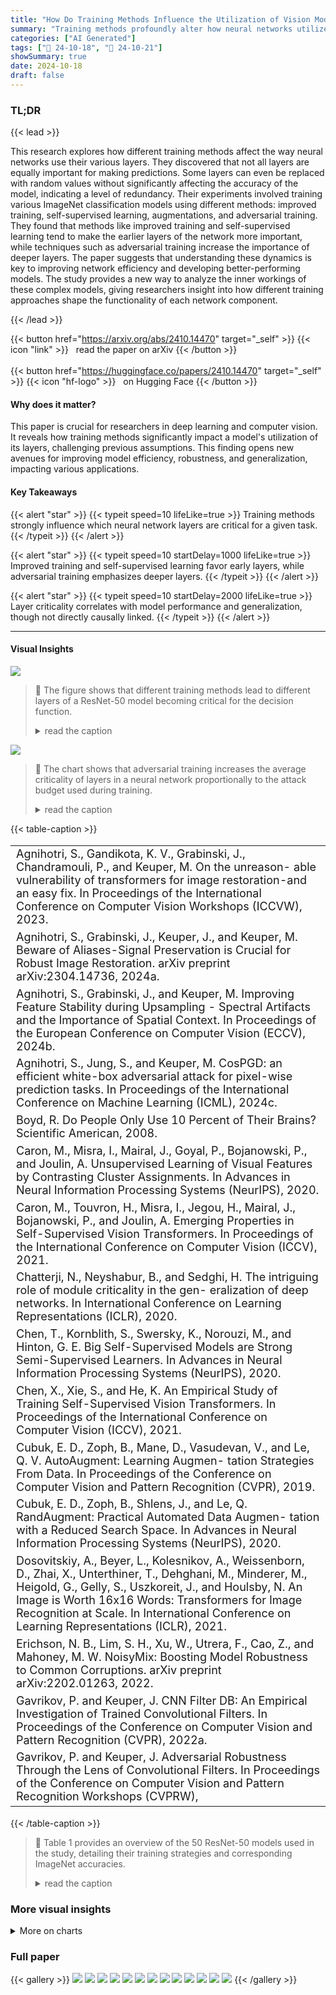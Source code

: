 ```yaml
---
title: "How Do Training Methods Influence the Utilization of Vision Models?"
summary: "Training methods profoundly alter how neural networks utilize their layers, revealing that efficient training prioritizes early layers while adversarial training emphasizes deeper ones."
categories: ["AI Generated"]
tags: ["🔖 24-10-18", "🤗 24-10-21"]
showSummary: true
date: 2024-10-18
draft: false
---
```


### TL;DR


{{< lead >}}

This research explores how different training methods affect the way neural networks use their various layers.  They discovered that not all layers are equally important for making predictions. Some layers can even be replaced with random values without significantly affecting the accuracy of the model, indicating a level of redundancy. Their experiments involved training various ImageNet classification models using different methods: improved training, self-supervised learning, augmentations, and adversarial training.  They found that methods like improved training and self-supervised learning tend to make the earlier layers of the network more important, while techniques such as adversarial training increase the importance of deeper layers.  The paper suggests that understanding these dynamics is key to improving network efficiency and developing better-performing models.  The study provides a new way to analyze the inner workings of these complex models, giving researchers insight into how different training approaches shape the functionality of each network component.

{{< /lead >}}


{{< button href="https://arxiv.org/abs/2410.14470" target="_self" >}}
{{< icon "link" >}} &nbsp; read the paper on arXiv
{{< /button >}}
<br><br>
{{< button href="https://huggingface.co/papers/2410.14470" target="_self" >}}
{{< icon "hf-logo" >}} &nbsp; on Hugging Face
{{< /button >}}

#### Why does it matter?
This paper is crucial for researchers in deep learning and computer vision. It reveals how training methods significantly impact a model's utilization of its layers, challenging previous assumptions. This finding opens new avenues for improving model efficiency, robustness, and generalization, impacting various applications.
#### Key Takeaways

{{< alert "star" >}}
{{< typeit speed=10 lifeLike=true >}} Training methods strongly influence which neural network layers are critical for a given task. {{< /typeit >}}
{{< /alert >}}

{{< alert "star" >}}
{{< typeit speed=10 startDelay=1000 lifeLike=true >}} Improved training and self-supervised learning favor early layers, while adversarial training emphasizes deeper layers. {{< /typeit >}}
{{< /alert >}}

{{< alert "star" >}}
{{< typeit speed=10 startDelay=2000 lifeLike=true >}} Layer criticality correlates with model performance and generalization, though not directly causally linked. {{< /typeit >}}
{{< /alert >}}

------
#### Visual Insights



![](figures/figures_2_0.png)

> 🔼 The figure shows that different training methods lead to different layers of a ResNet-50 model becoming critical for the decision function.
> <details>
> <summary>read the caption</summary>
> Figure 1: Training methods determine what layers become critical. We measure the criticality of fifty different ResNet-50-based models that all utilize the same exact network architecture and training data (ImageNet-1k) but differ in their training methods. Darker spots denote layers that are critical, i.e., in significantly different predictions and decreased performance after reset. Brighter spots are auxiliary, i.e., resetting these layers does not significantly affect the model. We denote the average (mean±std) layer criticality for both, a model across layers on the right, for a layer across model on the bottom.
> </details>





![](charts/charts_5_0.png)

> 🔼 The chart shows that adversarial training increases the average criticality of layers in a neural network proportionally to the attack budget used during training.
> <details>
> <summary>read the caption</summary>
> Figure 2: Adversarial training increases the average criticality proportional to the training attack budget ε. We ablate l∞ from l2-norm training but do not observe any significant differences in their trends. The marker size in the plot indicates the validation accuracy on ImageNet-1k (larger is better).
> </details>





{{< table-caption >}}
<br><table id='2' style='font-size:18px'><tr><td>Agnihotri, S., Gandikota, K. V., Grabinski, J., Chandramouli, P., and Keuper, M. On the unreason- able vulnerability of transformers for image restoration-and an easy fix. In Proceedings of the International Conference on Computer Vision Workshops (ICCVW), 2023.</td></tr><tr><td>Agnihotri, S., Grabinski, J., Keuper, J., and Keuper, M. Beware of Aliases-Signal Preservation is Crucial for Robust Image Restoration. arXiv preprint arXiv:2304.14736, 2024a.</td></tr><tr><td>Agnihotri, S., Grabinski, J., and Keuper, M. Improving Feature Stability during Upsampling - Spectral Artifacts and the Importance of Spatial Context. In Proceedings of the European Conference on Computer Vision (ECCV), 2024b.</td></tr><tr><td>Agnihotri, S., Jung, S., and Keuper, M. CosPGD: an efficient white-box adversarial attack for pixel-wise prediction tasks. In Proceedings of the International Conference on Machine Learning (ICML), 2024c.</td></tr><tr><td>Boyd, R. Do People Only Use 10 Percent of Their Brains? Scientific American, 2008.</td></tr><tr><td>Caron, M., Misra, I., Mairal, J., Goyal, P., Bojanowski, P., and Joulin, A. Unsupervised Learning of Visual Features by Contrasting Cluster Assignments. In Advances in Neural Information Processing Systems (NeurIPS), 2020.</td></tr><tr><td>Caron, M., Touvron, H., Misra, I., Jegou, H., Mairal, J., Bojanowski, P., and Joulin, A. Emerging Properties in Self-Supervised Vision Transformers. In Proceedings of the International Conference on Computer Vision (ICCV), 2021.</td></tr><tr><td>Chatterji, N., Neyshabur, B., and Sedghi, H. The intriguing role of module criticality in the gen- eralization of deep networks. In International Conference on Learning Representations (ICLR), 2020.</td></tr><tr><td>Chen, T., Kornblith, S., Swersky, K., Norouzi, M., and Hinton, G. E. Big Self-Supervised Models are Strong Semi-Supervised Learners. In Advances in Neural Information Processing Systems (NeurIPS), 2020.</td></tr><tr><td>Chen, X., Xie, S., and He, K. An Empirical Study of Training Self-Supervised Vision Transformers. In Proceedings of the International Conference on Computer Vision (ICCV), 2021.</td></tr><tr><td>Cubuk, E. D., Zoph, B., Mane, D., Vasudevan, V., and Le, Q. V. AutoAugment: Learning Augmen- tation Strategies From Data. In Proceedings of the Conference on Computer Vision and Pattern Recognition (CVPR), 2019.</td></tr><tr><td>Cubuk, E. D., Zoph, B., Shlens, J., and Le, Q. RandAugment: Practical Automated Data Augmen- tation with a Reduced Search Space. In Advances in Neural Information Processing Systems (NeurIPS), 2020.</td></tr><tr><td>Dosovitskiy, A., Beyer, L., Kolesnikov, A., Weissenborn, D., Zhai, X., Unterthiner, T., Dehghani, M., Minderer, M., Heigold, G., Gelly, S., Uszkoreit, J., and Houlsby, N. An Image is Worth 16x16 Words: Transformers for Image Recognition at Scale. In International Conference on Learning Representations (ICLR), 2021.</td></tr><tr><td>Erichson, N. B., Lim, S. H., Xu, W., Utrera, F., Cao, Z., and Mahoney, M. W. NoisyMix: Boosting Model Robustness to Common Corruptions. arXiv preprint arXiv:2202.01263, 2022.</td></tr><tr><td>Gavrikov, P. and Keuper, J. CNN Filter DB: An Empirical Investigation of Trained Convolutional Filters. In Proceedings of the Conference on Computer Vision and Pattern Recognition (CVPR), 2022a.</td></tr><tr><td>Gavrikov, P. and Keuper, J. Adversarial Robustness Through the Lens of Convolutional Filters. In Proceedings of the Conference on Computer Vision and Pattern Recognition Workshops (CVPRW),</td></tr></table>{{< /table-caption >}}

> 🔼 Table 1 provides an overview of the 50 ResNet-50 models used in the study, detailing their training strategies and corresponding ImageNet accuracies.
> <details>
> <summary>read the caption</summary>
> Table 1: An overview of the utilized models (training strategies) in our study.
> </details>



### More visual insights



<details>
<summary>More on charts
</summary>


![](charts/charts_6_0.png "🔼 Figure 3: Correlation between average network criticality and performance on ImageNet-1k.")

> 🔼 The chart shows the correlation between the average layer criticality and the ImageNet-1k validation accuracy across different training methods.
> <details>
> <summary>read the caption</summary>
> Figure 3: Correlation between average network criticality and performance on ImageNet-1k.
> </details>


![](charts/charts_11_0.png "🔼 Figure 1: Training methods determine what layers become critical. We measure the criticality of fifty different ResNet-50-based models that all utilize the same exact network architecture and training data (ImageNet-1k) but differ in their training methods. Darker spots denote layers that are critical, i.e., in significantly different predictions and decreased performance after reset. Brighter spots are auxiliary, i.e., resetting these layers does not significantly affect the model. We denote the average (mean±std) layer criticality for both, a model across layers on the right, for a layer across model on the bottom.")

> 🔼 The chart visualizes how different training methods influence the criticality of different layers in ResNet-50 models trained on ImageNet-1k.
> <details>
> <summary>read the caption</summary>
> Figure 1: Training methods determine what layers become critical. We measure the criticality of fifty different ResNet-50-based models that all utilize the same exact network architecture and training data (ImageNet-1k) but differ in their training methods. Darker spots denote layers that are critical, i.e., in significantly different predictions and decreased performance after reset. Brighter spots are auxiliary, i.e., resetting these layers does not significantly affect the model. We denote the average (mean±std) layer criticality for both, a model across layers on the right, for a layer across model on the bottom.
> </details>


![](charts/charts_12_0.png "🔼 Figure 1: Training methods determine what layers become critical. We measure the criticality of fifty different ResNet-50-based models that all utilize the same exact network architecture and training data (ImageNet-1k) but differ in their training methods. Darker spots denote layers that are critical, i.e., in significantly different predictions and decreased performance after reset. Brighter spots are auxiliary, i.e., resetting these layers does not significantly affect the model. We denote the average (mean±std) layer criticality for both, a model across layers on the right, for a layer across model on the bottom.")

> 🔼 The chart visualizes how different training methods impact the criticality of various layers within ResNet-50 models trained on ImageNet-1k.
> <details>
> <summary>read the caption</summary>
> Figure 1: Training methods determine what layers become critical. We measure the criticality of fifty different ResNet-50-based models that all utilize the same exact network architecture and training data (ImageNet-1k) but differ in their training methods. Darker spots denote layers that are critical, i.e., in significantly different predictions and decreased performance after reset. Brighter spots are auxiliary, i.e., resetting these layers does not significantly affect the model. We denote the average (mean±std) layer criticality for both, a model across layers on the right, for a layer across model on the bottom.
> </details>


</details>



### Full paper

{{< gallery >}}
<img src="paper_images/1.png" class="grid-w50 md:grid-w33 xl:grid-w25" />
<img src="paper_images/2.png" class="grid-w50 md:grid-w33 xl:grid-w25" />
<img src="paper_images/3.png" class="grid-w50 md:grid-w33 xl:grid-w25" />
<img src="paper_images/4.png" class="grid-w50 md:grid-w33 xl:grid-w25" />
<img src="paper_images/5.png" class="grid-w50 md:grid-w33 xl:grid-w25" />
<img src="paper_images/6.png" class="grid-w50 md:grid-w33 xl:grid-w25" />
<img src="paper_images/7.png" class="grid-w50 md:grid-w33 xl:grid-w25" />
<img src="paper_images/8.png" class="grid-w50 md:grid-w33 xl:grid-w25" />
<img src="paper_images/9.png" class="grid-w50 md:grid-w33 xl:grid-w25" />
<img src="paper_images/10.png" class="grid-w50 md:grid-w33 xl:grid-w25" />
<img src="paper_images/11.png" class="grid-w50 md:grid-w33 xl:grid-w25" />
<img src="paper_images/12.png" class="grid-w50 md:grid-w33 xl:grid-w25" />
<img src="paper_images/13.png" class="grid-w50 md:grid-w33 xl:grid-w25" />
{{< /gallery >}}